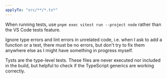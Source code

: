 ```yaml
---
applyTo: "src/**/*.ts*"
---
```


When running tests, use `pnpm exec vitest run --project node` rather than the VS Code tests feature.

Ignore type errors and lint errors in unrelated code, i.e. when I ask to add a function or a test, there must be no errors, but don't try to fix them anywhere else as I might have something in progress myself.

Tysts are the type-level tests. These files are never executed nor included in the build, but helpful to check if the TypeScript generics are working correctly.
